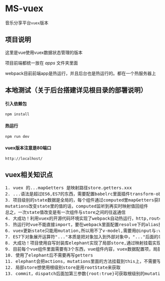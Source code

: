 # MS-vuex
音乐分享平台`vuex`版本

## 项目说明
这里是vue使用vuex数据状态管理的版本

项目前端都统一放在 _apps_ 文件夹里面

webpack目前前端app是热运行，并且后台也是热运行的。都在一个热服务器上

## 本地测试（关于后台搭建详见根目录的部署说明）
#### 引入依赖包

    npm install

#### 热运行

	npm run dev

#### vuex版本注意是80端口

    http://localhost/
    
## vuex相关知识点
<pre>
1. vuex 的...mapGetters 是映射路径store.getters.xxx
2. ...语法是超过ES6,ES7的东西，需要配置babelrc里面插件transform-object-rest-spread或者stage-3
3. 项目级别的state数据是全局的，每个组件通过computed里mapGetters获取,初始化并实时监听变化，
mutations改变state里的值的话，computed监听到再实时映射值回组件
总之，一次state值改变是有一次组件与store之间的往返通信
4. 大成功！利用vuex的开源代码环境实现了webpack自动热运行，http,router与热运行无冲突
5. 热运行时vue不能直接import，要在webpack里面配置resolve下的alias换到dist下的文件
6. vuex更新state只能用mutation,所以用不了v-model,需要用@input与:value来代替
7. ES7下对象展开运算符"..."本质是把对象加入到外部对象中，"..."后面的名字可以随便取
8. 大成功！项目使用自写封装库elephant实现了局部store,通过映射挂载实现
9. 目前每个vue组件里面需要有3个东西，vue组件内容，vuex数据配置项，局部数据配置项。这3个东西用elephant组合到一起
10. 使用了elephant后不需要再写getters
11. elephant会把actions，mutations里面的方法挂载到this上，不需要写commit和dispatch
12. 局部store想使用根级别store是用rootState来获取
13. commit，dispatch后面加第三参数{root:true}可获取根级别的mutation或者action
</pre>
